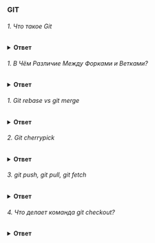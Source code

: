 ### GIT

###### 1. Что такое Git

<details><summary><b>Ответ</b></summary>
<p>

#### Ответ:
 
Git — распределённая система контроля версий, которая даёт возможность разработчикам отслеживать изменения в файлах и работать совместно с другими разработчиками.

</p>
</details>

###### 1. В Чём Различие Между Форками и Ветками?

<details><summary><b>Ответ</b></summary>
<p>

#### Ответ:
 
В Git форк является копией репозитория, которая полностью отличается от оригинала. Ветка (branch), в отличие от него, является чем-то используемым для изменения определённых частей программы (с точки зрения разработки), чтобы затем объединиться с оригинальным ядром.

Здесь можно провести хорошую параллель, где форк позволяет изменять всю внешность автомобиля, а ветка изменять  только лишь шины.

</p>
</details>

###### 1. Git rebase vs git merge

<details><summary><b>Ответ</b></summary>
<p>

#### Ответ:
 

Обе команды предназначены для переноса изменений из одной ветки в другую — они лишь делают это по-разному.

Merge операция создает в ветке feature новый «коммит слияния», связывающий истории обеих веток. Слияние — это отличная неразрушающая операция, поскольку она не изменяет существующие ветки.

Взять те изменения, что были представлены в C4 и применить их поверх C3- это называется перебазированием. С помощью команды rebase вы можете взять все коммиты из одной ветки и в том же порядке применить их к другой ветке.

Команда rebase не создает коммит слияния — она перезаписывает историю проекта, создавая новые коммиты для каждого коммита в исходной ветке.

Главное преимущество перебазирования — более понятная история проекта. Эта команда не только устраняет излишние коммиты слияния, необходимые для git merge, но и создает абсолютно линейную историю проекта, подобную той, что показана на рисунке выше.

Недостаток - не применять, если от бранча был сделан еще один бранч, и там работает еще кто-то, ибо все перепишется, и гит будет думать, что ветки разные, потом обратное слияние костылить.

Хотите лаконичную линейную историю без лишних коммитов - rebase, хотите полную достоверную историю - merge. 

</p>
</details>

###### 2. Git cherrypick

<details><summary><b>Ответ</b></summary>
<p>

#### Ответ:

Команда git cherry-pick используется для того чтобы взять изменения, внесённые каким-либо коммитом, и попытаться применить их заново в виде нового коммита наверху текущей ветки. Это может оказаться полезным чтобы забрать парочку коммитов из другой ветки без полного слияния с той веткой. 

</p>
</details>

###### 3. git push, git pull, git fetch

<details><summary><b>Ответ</b></summary>
<p>

#### Ответ:

git push (origin master) - отправка изменений в какую-то ветку
git pull - забрать изменения. является суммой git fetch и git merge
Команда git fetch сливает все данные с проекта, которые находятся в нашем remote репозитории. Все данные которых у нас нет она сливает, но не применяет в наши ветки. Ее можно использовать безбоязненно даже не думая, что что-то поломается. И потом git merge мерджит текущую ветку с такой же веткой из репозитория.
Гит фетч можно использовать, чтобы предотвращать мерж-конфликт, но обычно мержат и потом его решают.

</p>
</details>

###### 4. Что делает команда git checkout?

<details><summary><b>Ответ</b></summary>
<p>

#### Ответ:

переход между ветками

</p>
</details>

